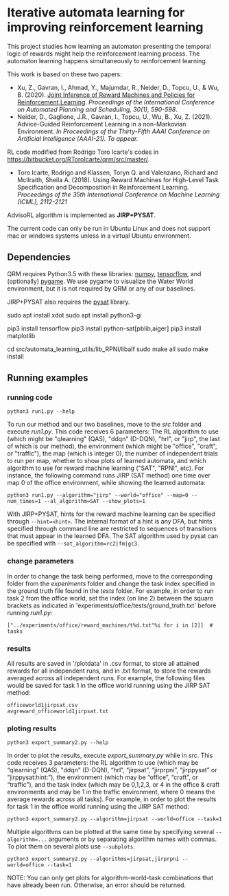 # Iterative automata learning for improving reinforcement learning

This project studies how learning an automaton presenting the temporal logic of rewards might help the reinforcement learning process.
The automaton learning happens simultaneously to reinforcement learning.

<!-- Created by Zhe Xu, Bo Wu, Ivan Gavran, Daniel Neider, Yousef Ahmad and Ufuk Topcu.
Modified by Jean-Raphaël Gaglione. -->
This work is based on these two papers:
- Xu, Z., Gavran, I., Ahmad, Y., Majumdar, R., Neider, D., Topcu, U., & Wu, B. (2020).
  [Joint Inference of Reward Machines and Policies for Reinforcement Learning](https://ojs.aaai.org/index.php/ICAPS/article/view/6756).
  _Proceedings of the International Conference on Automated Planning and Scheduling, 30(1), 590-598_.
- Neider, D., Gaglione, J.R., Gavran, I., Topcu, U., Wu, B., Xu, Z. (2021).
  Advice-Guided Reinforcement Learning in a non-Markovian Environment.
  _In Proceedings of the Thirty-Fifth AAAI Conference on Artificial Intelligence (AAAI-21). To appear._

RL code modified from Rodrigo Toro Icarte's codes in https://bitbucket.org/RToroIcarte/qrm/src/master/.
- Toro Icarte, Rodrigo and Klassen, Toryn Q. and Valenzano, Richard and McIlraith, Sheila A. (2018).
  Using Reward Machines for High-Level Task Specification and Decomposition in Reinforcement Learning.
  _Proceedings of the 35th International Conference on Machine Learning (ICML), 2112-2121_

AdvisoRL algorithm is implemented as **JIRP+PYSAT**.


The current code can only be run in Ubuntu Linux and does not support mac or windows systems unless in a virtual Ubuntu environment.

## Dependencies

QRM requires Python3.5 with these libraries:
[numpy](http://www.numpy.org/),
[tensorflow](https://www.tensorflow.org/),
and (optionally) [pygame](https://www.pygame.org/news).
We use pygame to visualize the Water World environment, but it is not required by QRM or any of our baselines.

JIRP+PYSAT also requires the
[pysat](https://pysathq.github.io/)
library.

sudo apt install xdot 
sudo apt install python3-gi

pip3 install tensorflow 
pip3 install python-sat[pblib,aiger] 
pip3 install matplotlib

cd src/automata_learning_utils/lib_RPNI/libalf 
sudo make all sudo make install


## Running examples

### running code

	python3 run1.py --help

To run our method and our two baselines, move to the *src* folder and execute *run1.py*. This code receives 6 parameters: The RL algorithm to use (which might be "qlearning" (QAS), "ddqn" (D-DQN), "hrl", or "jirp", the last of which is our method), the environment (which might be "office", "craft", or "traffic"), the map (which is integer 0), the number of independent trials to run per map, whether to show plots of learned automata, and which algorithm to use for reward machine learning ("SAT", "RPNI", etc). For instance, the following command runs JIRP (SAT method) one time over map 0 of the office environment, while showing the learned automata:

	python3 run1.py --algorithm="jirp" --world="office" --map=0 --num_times=1 --al_algorithm=SAT --show_plots=1

With JIRP+PYSAT, hints for the reward machine learning can be specified through `--hint=<hint>`. The internal format of a hint is any DFA, but hints specified through command line are restricted to sequences of transitions that must appear in the learned DFA.
The SAT algorithm used by pysat can be specified with `--sat_algorithm=rc2|fm|gc3`.


### change parameters

In order to change the task being performed, move to the corresponding folder from the *experiments* folder and change the task index specified in the ground truth file found in the *tests* folder. For example, in order to run task 2 from the office world, set the index (on line 2) between the square brackets as indicated in 'experiments/office/tests/ground_truth.txt' before running *run1.py*:

	["../experiments/office/reward_machines/t%d.txt"%i for i in [2]]  # tasks

### results

All results are saved in '/plotdata' in .csv format, to store all attained rewards for all independent runs, and in .txt format, to store the rewards averaged across all independent runs. For example, the following files would be saved for task 1 in the office world running using the JIRP SAT method:

	officeworld1jirpsat.csv
	avgreward_officeworld1jirpsat.txt

### ploting results

	python3 export_summary2.py --help

In order to plot the results, execute *export_summary.py* while in *src*. This code receives 3 parameters: the RL algorithm to use (which may be “qlearning” (QAS), "ddqn" (D-DQN), “hrl”, “jirpsat”, “jirprpni”, “jirppysat” or “jirppysat:hint:<hint>”), the environment (which may be “office”, “craft”, or “traffic”), and the task index (which may be 0,1,2,3, or 4 in the office & craft environments and may be 1 in the traffic environment, where 0 means the average rewards across all tasks). For example, in order to plot the results for task 1 in the office world running using the JIRP SAT method:

	python3 export_summary2.py --algorithm=jirpsat --world=office --task=1

Multiple algorithms can be plotted at the same time by specifying several `--algorithm=...` arguments or by separating algorithm names with commas.
To plot them on several plots use `--subplots`.

	python3 export_summary2.py --algorithms=jirpsat,jirprpni --world=office --task=1


NOTE: You can only get plots for algorithm-world-task combinations that have already been run. Otherwise, an error should be returned.
